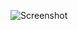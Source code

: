 ![Screenshot](https://raw.githubusercontent.com/Cryakl/Ultimate-RAT-Collection/refs/heads/main/LarryLurexRat/LarryLurexRATv0.2/Screenshot.png)

